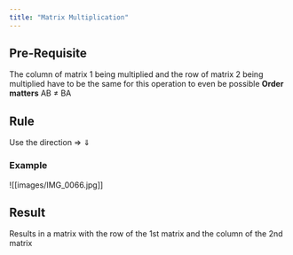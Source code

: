 ```yaml
---
title: "Matrix Multiplication"
---
```

## Pre-Requisite

The column of matrix 1 being multiplied and the row of matrix 2 being multiplied have to be the same for this operation to even be possible
**Order matters**
AB $\neq$ BA

## Rule

Use the direction $\Rightarrow$ $\Downarrow$ 

### Example

![[images/IMG_0066.jpg]]

## Result
Results in a matrix with the row of the 1st matrix and the column of the 2nd matrix

